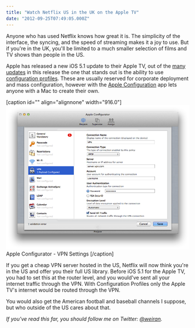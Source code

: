 ```yaml
---
title: "Watch Netflix US in the UK on the Apple TV"
date: "2012-09-25T07:49:05.000Z"
---
```


Anyone who has used Netflix knows how great it is. The simplicity of the interface, the syncing, and the speed of streaming makes it a joy to use. But if you're in the UK, you'll be limited to a much smaller selection of films and TV shows than people in the US.

Apple has released a new iOS 5.1 update to their Apple TV, out of the [many updates](http://www.macworld.com/article/2010525/hands-on-with-apple-tv-software-update-5-1.html) in this release the one that stands out is the ability to use [configuration profiles](http://support.apple.com/kb/HT5437). These are usually reserved for corporate deployment and mass configuration, however with the [Apple Configuration](http://itunes.apple.com/us/app/apple-configurator/id434433123?mt=12) app lets anyone with a Mac to create their own. 

\[caption id="" align="alignnone" width="916.0"\]![ Apple Configurator - VPN Settings ](dfc4af34-c4d1-4418-bd10-f7aa10ffe63f.png) Apple Configurator - VPN Settings \[/caption\]

If you get a cheap VPN server hosted in the US, Netflix will now think you're in the US and offer you their full US library. Before iOS 5.1 for the Apple TV, you had to set this at the router level, and you would've sent all your internet traffic through the VPN. With Configuration Profiles only the Apple TV's internet would be routed through the VPN.

You would also get the American football and baseball channels I suppose, but who outside of the US cares about that.

_If you've read this far, you should follow me on Twitter: [@weiran](https://twitter.com/weiran)._
